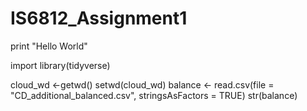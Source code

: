 # IS6812_Assignment1
print "Hello World"

import library(tidyverse)

cloud_wd <-getwd()
setwd(cloud_wd)
balance <- read.csv(file = "CD_additional_balanced.csv", stringsAsFactors = TRUE)
str(balance)
